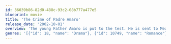 ```yaml
---
id: 36039b86-82d0-488c-93c2-08b777a477e5
blueprint: movie
title: 'The Crime of Padre Amaro'
release_date: '2002-10-01'
overview: 'The young Father Amaro is put to the test. He is sent to Mexico to help take care of aging Father Benito when he meets a 16-year-old girl that he begins and affair with. It turns out the girls mother had been having an affair with Father Benito. Father Amaro must soon choose between the holy or the sinful life.'
genres: '[{"id": 18, "name": "Drama"}, {"id": 10749, "name": "Romance"}]'
---
```

